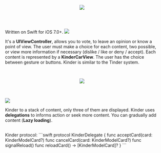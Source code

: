 <p align="center">
  <img src ="https://raw.githubusercontent.com/remirobert/Kinder/master/tindView/kinderBanner.png"/>
</p>
</br>
<br>


Written on Swift for iOS 7.0+.
<img src ="https://raw.githubusercontent.com/remirobert/Kinder/master/tindView/what.png"/>

It's a **UIViewController**, allows you to vote, to leave an opinion or know a point of view. The user must make a choice for each content, two possible, or view more information if necessary (dislike / like or deny / accept). Each content is represented by a **KinderCarView**.
The user has the choice between gesture or buttons.
Kinder is similar to the Tinder system. 

<br>
<p align="center">
  <img src ="https://raw.githubusercontent.com/remirobert/Kinder/master/tindView/animKinder.gif"/>
</p>
<br>
<br>

<img src ="https://raw.githubusercontent.com/remirobert/Kinder/master/tindView/how.png"/>

Kinder to a stack of content, only three of them are displayed.
Kinder uses **delegations** to informs action or seek more content.
You can gradually add content (**Lazy loading**).

<br>
Kinder protocol:
```swift
protocol KinderDelegate {
    func acceptCard(card: KinderModelCard?)
    func cancelCard(card: KinderModelCard?)
    func signalReload()
    func reloadCard() -> [KinderModelCard]?
}
```
